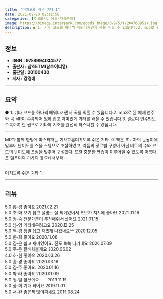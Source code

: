 ```yaml
---
title: "미치도록 쉬운 기타 1"
date: 2021-09-20 02:11:58
categories: [국내도서, 예술-대중문화]
image: https://bimage.interpark.com/goods_image/0/9/5/1/204760951s.jpg
description: ● 1. 기타 코드를 하나씩 배워나가면서 곡을 익힐 수 있습니다.2. mp3로 된 예제 연주와 곡 MR이 수록되어 있어 쉽고 재미있게 기타를 배울 수 있습니다.3. 멜로디 연주법도 수록하여 한 권으로 기타의 기초를 완전히 마스터할 수 있습니다.
---
```


## **정보**

- **ISBN : 9788994034577**
- **출판사 : 삼호ETM(삼호이티엠)**
- **출판일 : 20100430**
- **저자 : 강경애**

------



## **요약**

●  1. 기타 코드를 하나씩 배워나가면서 곡을 익힐 수 있습니다.2. mp3로 된 예제 연주와 곡 MR이 수록되어 있어 쉽고 재미있게 기타를 배울 수 있습니다.3. 멜로디 연주법도 수록하여 한 권으로 기타의 기초를 완전히 마스터할 수 있습니다.

------

MR과 함께 한방에 마스터하는 기타교본미치도록 쉬운 기타. 이 책은 초보자의 눈높이에 맞추어 난이도를 스몰 스텝으로 조절하였고, 리듬의 장르별 구성이 아닌 비트의 수와 코드의 난이도에 초점을 맞추어 구성했다. 또한 충분한 연습이 이루어질 수 있도록 아름다운 멜로디와 가사의 동요에서부터... 

------


미치도록 쉬운 기타 1 

------


## **리뷰** 

5.0 황-경 좋아요 2021.02.21 <br/>5.0 조-화 보기 쉽고 설명도 잘 되어있어서 초보가 치기에 좋아요 2021.01.16 <br/>5.0 정-숙 전문가분이 추천해줘서 샀어요 2021.01.15 <br/>5.0 남-영 기타배우려고요 2020.12.25 <br/>5.0 백-경 정말 쉽고 재밌게 나왔네요^^ 2020.12.05 <br/>5.0 한-희 좋아요 2020.11.08 <br/>5.0 김-은 쉽고 재미있어요. 진도 쑥쑥 나가네요 2020.07.09 <br/>5.0 주-은 잘배워볼게요 2020.06.02 <br/>4.0 허-헌 좋아요  2020.03.26 <br/>5.0 홍-경 좋아요 2020.03.16 <br/>5.0 김-주 좋아요. 2020.01.16 <br/>5.0 박-라 좋아요 2020.01.09 <br/>5.0 정-일 잘샀어요...... 2019.11.19 <br/>5.0 장-희 기대 되어요 2019.11.01 <br/>5.0 서-완 좋은책  많이파세요 2019.08.24 <br/>